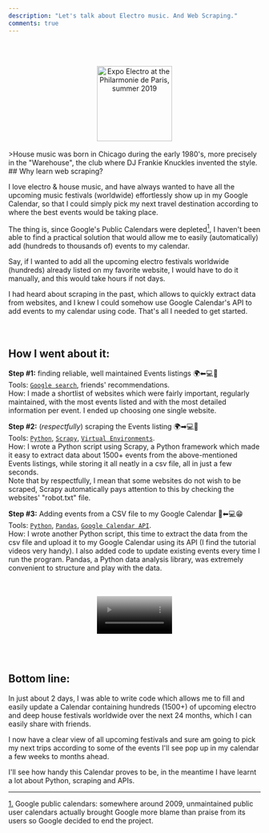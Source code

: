 ```yaml
---
description: "Let's talk about Electro music. And Web Scraping."
comments: true
---    
```

<br><br>
<center>
    <img src="{{ site.baseurl }}/images/ElectroPhilarmoniedeParis2019-1.jpg" alt="Expo Electro at the Philarmonie de Paris, summer 2019" height="auto" width="150">
</center>  
<br>
>House music was born in Chicago during the early 1980's, more precisely in the "Warehouse", the club where DJ Frankie Knuckles invented the style.  

<br>
## Why learn web scraping?  

I love electro & house music, and have always wanted to have all the upcoming music festivals (worldwide) effortlessly show up in my Google Calendar, so that I could simply pick my next travel destination according to where the best events would be taking place.  

The thing is, since Google's Public Calendars were depleted[<a href="#1dn" class="footnote" id="1up"><sup>1</sup></a>](#1dn), I haven't been able to find a practical solution that would allow me to easily (automatically) add (hundreds to thousands of) events to my calendar.  

Say, if I wanted to add all the upcoming electro festivals worldwide (hundreds) already listed on my favorite website, I would have to do it manually, and this would take hours if not days.  

I had heard about scraping in the past, which allows to quickly extract data from websites, and I knew I could somehow use Google Calendar's API to add events to my calendar using code. That's all I needed to get started.  
<br><br>

## How I went about it:    

**Step #1:** finding reliable, well maintained Events listings 🌍⬅💻🧐  
Tools: [`Google search`](https://www.google.com/), friends' recommendations.  
How: I made a shortlist of websites which were fairly important, regularly maintained, with the most events listed and with the most detailed information per event. I ended up choosing one single website.    

**Step #2:** (_respectfully_) scraping the Events listing 🌍➡💻🤔  
Tools: [`Python`](https://www.python.org/), [`Scrapy`](https://scrapy.org/), [`Virtual Environments`](https://www.pythonforbeginners.com/basics/how-to-use-python-virtualenv/).  
How: I wrote a Python script using Scrapy, a Python framework which made it easy to extract data about 1500+ events from the above-mentioned Events listings, while storing it all neatly in a csv file, all in just a few seconds.  
Note that by respectfully, I mean that some websites do not wish to be scraped, Scrapy automatically pays attention to this by checking the websites' "robot.txt" file.

**Step #3:** Adding events from a CSV file to my Google Calendar 📅⬅💻😁  
Tools: [`Python`](https://www.python.org/), [`Pandas`](https://pandas.pydata.org/), [`Google Calendar API`](https://developers.google.com/calendar/).  
How: I wrote another Python script, this time to extract the data from the csv file and upload it to my Google Calendar using its API (I find the tutorial videos very handy). I also added code to update existing events every time I run the program. Pandas, a Python data analysis library, was extremely convenient to structure and play with the data.  
<br><br>
<center>
    <figure class="video_container">
      <video allowfullscreen muted autoplay loop poster="{{ site.baseurl }}/images/festoches.png" width="150">
        <source src="{{ site.baseurl }}/images/festoches.m4v" type="video/mp4">
      </video>
    </figure>
</center>
<br><br>

## Bottom line:

In just about 2 days, I was able to write code which allows me to fill and easily update a Calendar containing hundreds (1500+) of upcoming electro and deep house festivals worldwide over the next 24 months, which I can easily share with friends.

I now have a clear view of all upcoming festivals and sure am going to pick my next trips according to some of the events I'll see pop up in my calendar a few weeks to months ahead.

I'll see how handy this Calendar proves to be, in the meantime I have learnt a lot about Python, scraping and APIs.

****

<footnote>
    <a href="#1up" class="footnote" id="1dn">1.</a> Google public calendars: somewhere around 2009, unmaintained public user calendars actually brought Google more blame than praise from its users so Google decided to end the project.
</footnote>